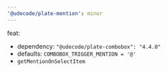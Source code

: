 ```yaml
---
'@udecode/plate-mention': minor
---
```


feat:
- dependency: `"@udecode/plate-combobox": "4.4.0"`
- defaults: `COMBOBOX_TRIGGER_MENTION = '@'` 
- `getMentionOnSelectItem`